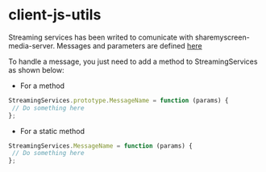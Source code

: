 # client-js-utils

Streaming services has been writed to comunicate with sharemyscreen-media-server. Messages and parameters are defined [here](https://github.com/sharemyscreen/media-service/blob/master/README.md#Events)

To handle a message, you just need to add a method to StreamingServices as shown below:

- For a method
```javascript
StreamingServices.prototype.MessageName = function (params) {
 // Do something here
};
```

- For a static method
```javascript
StreamingServices.MessageName = function (params) {
 // Do something here
};
```
